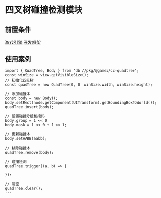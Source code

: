 # 四叉树碰撞检测模块

## 前置条件
[游戏引擎](https://www.cocos.com/en/creator-download)
[开发框架](https://github.com/a1076559139/cocos-creator-frame-3d)

## 使用案例
```TS
import { QuadTree, Body } from 'db://pkg/@gamex/cc-quadtree';
const winSize = view.getVisibleSize();
// 初始化四叉树
const quadTree = new QuadTree(0, 0, winSize.width, winSize.height);

// 添加碰撞体
const body = new Body();
body.setRect(node.getComponent(UITransform).getBoundingBoxToWorld());
quadTree.insert(body);

// 设置碰撞分组和掩码
body.group = 1 << 0
body.mask = 1 << 0 + 1 << 1;

// 更新碰撞体
body.setAABB(aabb);

// 移除碰撞体
quadTree.remove(body);

// 碰撞检测
quadTree.trigger((a, b) => {

});

// 清空
quadTree.clear();
···
```
